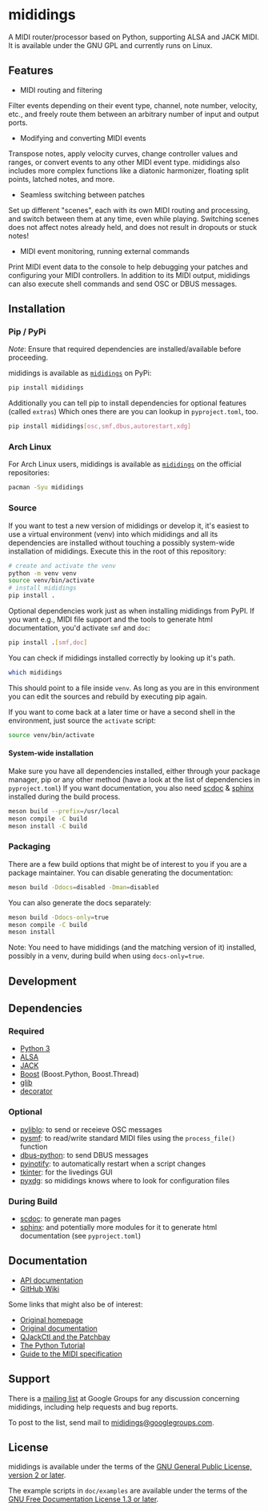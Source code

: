 # mididings

A MIDI router/processor based on Python, supporting ALSA and JACK MIDI.
It is available under the GNU GPL and currently runs on Linux.

## Features

* MIDI routing and filtering

Filter events depending on their event type, channel, note number, velocity,
etc., and freely route them between an arbitrary number of input and output
ports.

* Modifying and converting MIDI events

Transpose notes, apply velocity curves, change controller values and ranges,
or convert events to any other MIDI event type. mididings also includes more
complex functions like a diatonic harmonizer, floating split points, latched
notes, and more.

* Seamless switching between patches

Set up different "scenes", each with its own MIDI routing and processing,
and switch between them at any time, even while playing. Switching scenes
does not affect notes already held, and does not result in dropouts or stuck
notes!

* MIDI event monitoring, running external commands

Print MIDI event data to the console to help debugging your patches and
configuring your MIDI controllers. In addition to its MIDI output, mididings
can also execute shell commands and send OSC or DBUS messages.

## Installation

### Pip / PyPi

*Note*: Ensure that required dependencies are installed/available before
proceeding.

mididings is available as [`mididings`][pkg-pypi] on PyPi:

```sh
pip install mididings
```

Additionally you can tell pip to install dependencies for optional features (called `extras`)
Which ones there are you can lookup in `pyproject.toml`, too.

```sh
pip install mididings[osc,smf,dbus,autorestart,xdg]
```

### Arch Linux

For Arch Linux users, mididings is available as [`mididings`][pkg-arch] on the
official repositories:

```sh
pacman -Syu mididings
```

### Source

If you want to test a new version of mididings or develop it, it's easiest to use a virtual environment (venv) into which mididings and all its dependencies are installed without touching a possibly system-wide installation of mididings.
Execute this in the root of this repository:
```sh
# create and activate the venv
python -m venv venv
source venv/bin/activate
# install mididings
pip install . 
```

Optional dependencies work just as when installing mididings from PyPI.
If you want e.g., MIDI file support and the tools to generate html documentation, you'd activate `smf` and `doc`:
```sh
pip install .[smf,doc]
```

You can check if mididings installed correctly by looking up it's path.
```sh
which mididings
```

This should point to a file inside `venv`.
As long as you are in this environment you can edit the sources and rebuild by executing pip again.

If you want to come back at a later time or have a second shell in the environment, just source the `activate` script:
```sh
source venv/bin/activate
```

#### System-wide installation
Make sure you have all dependencies installed, either through your package manager, pip or any other method (have a look at the list of dependencies in `pyproject.toml`)
If you want documentation, you also need [scdoc][scdoc] & [sphinx][sphinx] installed during the build process.

```sh
meson build --prefix=/usr/local
meson compile -C build
meson install -C build
```

### Packaging
There are a few build options that might be of interest to you if you are a package maintainer.
You can disable generating the documentation:
```sh
meson build -Ddocs=disabled -Dman=disabled
```

You can also generate the docs separately:
```sh
meson build -Ddocs-only=true
meson compile -C build
meson install
```
Note: You need to have mididings (and the matching version of it) installed, possibly in a venv, during build when using `docs-only=true`.

## Development
## Dependencies

### Required

* [Python 3][python]
* [ALSA][alsa]
* [JACK][jack]
* [Boost][boost] (Boost.Python, Boost.Thread)
* [glib][glib]
* [decorator][decorator]

### Optional

* [pyliblo][pyliblo]: to send or receieve OSC messages
* [pysmf][pysmf]: to read/write standard MIDI files using the `process_file()` function
* [dbus-python][dbus-python]: to send DBUS messages
* [pyinotify][pyinotify]: to automatically restart when a script changes
* [tkinter][tkinter]: for the livedings GUI
* [pyxdg][pyxdg]: so mididings knows where to look for configuration files

### During Build
* [scdoc][scdoc]: to generate man pages
* [sphinx][sphinx]: and potentially more modules for it to generate html documentation (see `pyproject.toml`)

## Documentation

* [API documentation][api-docs]
* [GitHub Wiki][gh-wiki]

Some links that might also be of interest:

* [Original homepage][original-home]
* [Original documentation][original-docs]
* [QJackCtl and the Patchbay][qjack]
* [The Python Tutorial][py-tutorial]
* [Guide to the MIDI specification][midi-spec]

## Support

There is a [mailing list][mailing-list] at Google Groups for any discussion
concerning mididings, including help requests and bug reports.

To post to the list, send mail to <mididings@googlegroups.com>.

## License

mididings is available under the terms of the
[GNU General Public License, version 2 or later][spdx-gpl2].

The example scripts in `doc/examples` are available under the terms of the
[GNU Free Documentation License 1.3 or later][spdx-gfdl].

[pkg-pypi]: https://pypi.org/project/mididings/
[pkg-arch]: https://archlinux.org/packages/extra/x86_64/mididings/
[original-home]: https://das.nasophon.de/mididings/
[original-docs]: https://dsacre.github.io/mididings/doc/
[python]: https://www.python.org
[alsa]: https://www.alsa-project.org/wiki/Main_Page
[jack]: https://jackaudio.org
[boost]: https://www.boost.org
[glib]: https://docs.gtk.org/glib/
[decorator]: https://github.com/micheles/decorator
[scdoc]: https://git.sr.ht/~sircmpwn/scdoc
[just]: https://github.com/casey/just
[pyliblo]: https://github.com/dsacre/pyliblo
[pysmf]: https://github.com/dsacre/pysmf
[dbus-python]: https://www.freedesktop.org/wiki/Software/dbus/
[pyinotify]: https://github.com/seb-m/pyinotify
[tkinter]: https://docs.python.org/3/library/tkinter.html
[pyxdg]: https://freedesktop.org/wiki/Software/pyxdg/
[api-docs]: https://mididings.github.io/mididings/
[gh-wiki]: https://github.com/mididings/mididings/wiki
[qjack]: https://www.rncbc.org/drupal/node/76
[py-tutorial]: https://docs.python.org/3/tutorial/
[midi-spec]: http://www.somascape.org/midi/tech/spec.html
[mailing-list]: https://groups.google.com/g/mididings
[spdx-gpl2]: https://spdx.org/licenses/GPL-2.0-or-later.html
[spdx-gfdl]: https://spdx.org/licenses/GFDL-1.3-or-later.html
[sphinx]: https://www.sphinx-doc.org/en/master/
